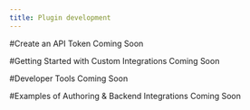```yaml
---
title: Plugin development
---
```


#Create an API Token
Coming Soon

#Getting Started with Custom Integrations
Coming Soon


#Developer Tools
Coming Soon



#Examples of Authoring & Backend Integrations
Coming Soon

